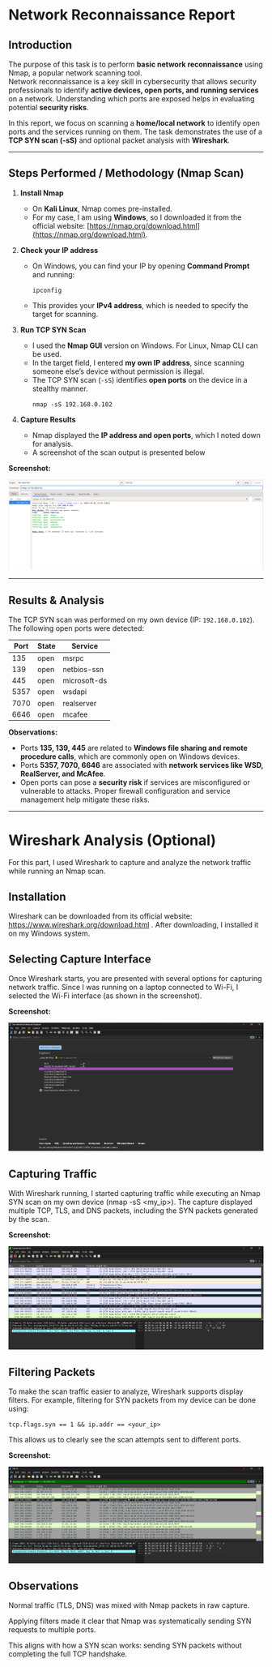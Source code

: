 # Network Reconnaissance Report

## Introduction

The purpose of this task is to perform **basic network reconnaissance** using Nmap, a popular network scanning tool.  
Network reconnaissance is a key skill in cybersecurity that allows security professionals to identify **active devices, open ports, and running services** on a network. Understanding which ports are exposed helps in evaluating potential **security risks**.

In this report, we focus on scanning a **home/local network** to identify open ports and the services running on them. The task demonstrates the use of a **TCP SYN scan (-sS)** and optional packet analysis with **Wireshark**.

---

## Steps Performed / Methodology (Nmap Scan)

1. **Install Nmap**  
   - On **Kali Linux**, Nmap comes pre-installed.  
   - For my case, I am using **Windows**, so I downloaded it from the official website: [https://nmap.org/download.html](https://nmap.org/download.html).  

2. **Check your IP address**  
   - On Windows, you can find your IP by opening **Command Prompt** and running:  
     ```
     ipconfig
     ```  
   - This provides your **IPv4 address**, which is needed to specify the target for scanning.  

3. **Run TCP SYN Scan**  
   - I used the **Nmap GUI** version on Windows. For Linux, Nmap CLI can be used.  
   - In the target field, I entered **my own IP address**, since scanning someone else’s device without permission is illegal.  
   - The TCP SYN scan (`-sS`) identifies **open ports** on the device in a stealthy manner.
     ```
     nmap -sS 192.168.0.102
     ```

4. **Capture Results**  
   - Nmap displayed the **IP address and open ports**, which I noted down for analysis.  
   - A screenshot of the scan output is presented below

**Screenshot:**

![Namp_scan](./Screenshots/Nmap_scan.png)
  
---


## Results & Analysis

The TCP SYN scan was performed on my own device (IP: `192.168.0.102`). The following open ports were detected:

| Port  | State | Service       |
|-------|-------|---------------|
| 135   | open  | msrpc         |
| 139   | open  | netbios-ssn   |
| 445   | open  | microsoft-ds  |
| 5357  | open  | wsdapi        |
| 7070  | open  | realserver    |
| 6646  | open  | mcafee        |

**Observations:**
- Ports **135, 139, 445** are related to **Windows file sharing and remote procedure calls**, which are commonly open on Windows devices.  
- Ports **5357, 7070, 6646** are associated with **network services like WSD, RealServer, and McAfee**.  
- Open ports can pose a **security risk** if services are misconfigured or vulnerable to attacks. Proper firewall configuration and service management help mitigate these risks.  


---


# Wireshark Analysis (Optional)

For this part, I used Wireshark to capture and analyze the network traffic while running an Nmap scan.

## Installation
Wireshark can be downloaded from its official website: https://www.wireshark.org/download.html
.
After downloading, I installed it on my Windows system.

## Selecting Capture Interface
Once Wireshark starts, you are presented with several options for capturing network traffic. Since I was running on a laptop connected to Wi-Fi, I selected the Wi-Fi interface (as shown in the screenshot).

**Screenshot:**

![wifi](./Screenshots/wifi.png)

## Capturing Traffic
With Wireshark running, I started capturing traffic while executing an Nmap SYN scan on my own device (nmap -sS <my_ip>).
The capture displayed multiple TCP, TLS, and DNS packets, including the SYN packets generated by the scan.

**Screenshot:**

![raw capture](./Screenshots/Raw_pcap.png)

## Filtering Packets
To make the scan traffic easier to analyze, Wireshark supports display filters. For example, filtering for SYN packets from my device can be done using:
```
tcp.flags.syn == 1 && ip.addr == <your_ip>
```

This allows us to clearly see the scan attempts sent to different ports.

**Screenshot:**

![Filter](./Screenshots/Filter.png)

## Observations

Normal traffic (TLS, DNS) was mixed with Nmap packets in raw capture.

Applying filters made it clear that Nmap was systematically sending SYN requests to multiple ports.

This aligns with how a SYN scan works: sending SYN packets without completing the full TCP handshake.


